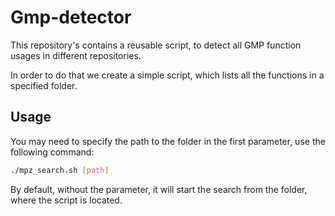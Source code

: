 # Gmp-detector

This repository's contains a reusable script, to detect all GMP function usages in different repositories.

In order to do that we create a simple script, which lists all the functions in a specified folder.

## Usage

You may need to specify the path to the folder in the first parameter, use the following command:

~~~~bash
./mpz_search.sh [path]
~~~~

By default, without the parameter, it will start the search from the folder, where the script is located.
